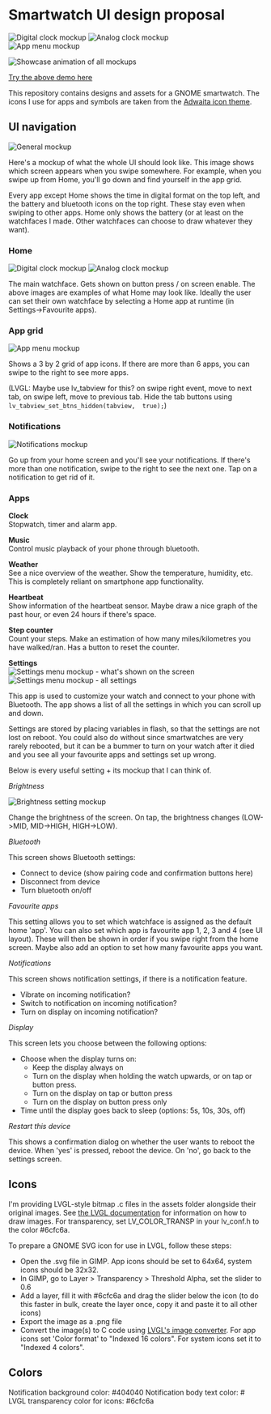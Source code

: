 
# Smartwatch UI design proposal

![Digital clock mockup](drawings/digital.png)
![Analog clock mockup](drawings/analog.png)  
![App menu mockup](drawings/appgrid.png)

![Showcase animation of all mockups](drawings/showcase/PineTimeOS-UI.gif)

[Try the above demo here](https://www.figma.com/proto/Emex60mfx1WePSyYDGaAoB/PineTime-UI-Proposal?node-id=1%3A7&scaling=min-zoom)

This repository contains designs and assets for a GNOME smartwatch. The icons I use for apps and symbols are taken from the [Adwaita icon theme](https://gitlab.gnome.org/GNOME/adwaita-icon-theme).

## UI navigation

![General mockup](drawings/mockup.png)

Here's a mockup of what the whole UI should look like. This image shows which screen appears when you swipe somewhere. For example, when you swipe up from Home, you'll go down and find yourself in the app grid.

Every app except Home shows the time in digital format on the top left, and the battery and bluetooth icons on the top right. These stay even when swiping to other apps. Home only shows the battery (or at least on the watchfaces I made. Other watchfaces can choose to draw whatever they want).

### Home

![Digital clock mockup](drawings/mockup-clock-digital.png)
![Analog clock mockup](drawings/mockup-clock-analog.png)

The main watchface. Gets shown on button press / on screen enable. The above images are examples of what Home may look like. Ideally the user can set their own watchface by selecting a Home app at runtime (in Settings->Favourite apps).

### App grid

![App menu mockup](os-drawings/appgrid.png)

Shows a 3 by 2 grid of app icons. If there are more than 6 apps, you can swipe to the right to see more apps.

(LVGL: Maybe use lv_tabview for this? on swipe right event, move to next tab, on swipe left, move to previous tab. Hide the tab buttons using `lv_tabview_set_btns_hidden(tabview,  true);`)

### Notifications

![Notifications mockup](os-drawings/notifications.png)

Go up from your home screen and you'll see your notifications. If there's more than one notification, swipe to the right to see the next one. Tap on a notification to get rid of it.

### Apps

**Clock**  
Stopwatch, timer and alarm app.

**Music**  
Control music playback of your phone through bluetooth.

**Weather**  
See a nice overview of the weather. Show the temperature, humidity, etc. This is completely reliant on smartphone app functionality.

**Heartbeat**  
Show information of the heartbeat sensor. Maybe draw a nice graph of the past hour, or even 24 hours if there's space.

**Step counter**  
Count your steps. Make an estimation of how many miles/kilometres you have walked/ran. Has a button to reset the counter.

**Settings**  
![Settings menu mockup - what's shown on the screen](drawings/mockup-settings-cut.png)
![Settings menu mockup - all settings](drawings/mockup-settings.png)

This app is used to customize your watch and connect to your phone with Bluetooth. The app shows a list of all the settings in which you can scroll up and down.

Settings are stored by placing variables in flash, so that the settings are not lost on reboot. You could also do without since smartwatches are very rarely rebooted, but it can be a bummer to turn on your watch after it died and you see all your favourite apps and settings set up wrong.

Below is every useful setting + its mockup that I can think of.

*Brightness*

![Brightness setting mockup](drawings/mockup-settings-brightness.png)

Change the brightness of the screen. On tap, the brightness changes (LOW->MID, MID->HIGH, HIGH->LOW).

*Bluetooth*

This screen shows Bluetooth settings:
- Connect to device (show pairing code and confirmation buttons here)
- Disconnect from device
- Turn bluetooth on/off

*Favourite apps*

This setting allows you to set which watchface is assigned as the default home 'app'. You can also set which app is favourite app 1, 2, 3 and 4 (see UI layout). These will then be shown in order if you swipe right from the home screen. Maybe also add an option to set how many favourite apps you want.

*Notifications*

This screen shows notification settings, if there is a notification feature.
- Vibrate on incoming notification?
- Switch to notification on incoming notification?
- Turn on display on incoming notification?

*Display*

This screen lets you choose between the following options:
- Choose when the display turns on:
	- Keep the display always on
	- Turn on the display when holding the watch upwards, or on tap or button press.
	- Turn on the display on tap or button press
	- Turn on the display on button press only
- Time until the display goes back to sleep (options: 5s, 10s, 30s, off)

*Restart this device*

This shows a confirmation dialog on whether the user wants to reboot the device. When 'yes' is pressed, reboot the device. On 'no', go back to the settings screen.

## Icons

I'm providing LVGL-style bitmap .c files in the assets folder alongside their original images. See [the LVGL documentation](https://docs.lvgl.io/latest/en/html/widgets/img.html) for information on how to draw images. For transparency, set LV_COLOR_TRANSP in your lv_conf.h to the color #6cfc6a.

To prepare a GNOME SVG icon for use in LVGL, follow these steps:
- Open the .svg file in GIMP. App icons should be set to 64x64, system icons should be 32x32.
- In GIMP, go to Layer > Transparency > Threshold Alpha, set the slider to 0.6
- Add a layer, fill it with #6cfc6a and drag the slider below the icon (to do this faster in bulk, create the layer once, copy it and paste it to all other icons)
- Export the image as a .png file
- Convert the image(s) to C code using [LVGL's image converter](https://lvgl.io/tools/imageconverter). For app icons set 'Color format' to "Indexed 16 colors". For system icons set it to "Indexed 4 colors".


## Colors

Notification background color: #404040
Notification body text color: #	
LVGL transparency color for icons: #6cfc6a

